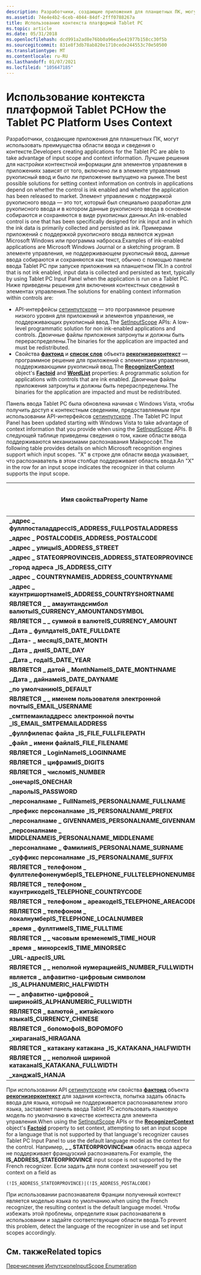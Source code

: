```yaml
---
description: Разработчики, создающие приложения для планшетных ПК, могут использовать преимущества области ввода и сведения о контексте.
ms.assetid: 74e4e4b2-6ceb-4044-84df-2fff0788267a
title: Использование контекста платформой Tablet PC
ms.topic: article
ms.date: 05/31/2018
ms.openlocfilehash: dcd991a2ad8e76bb0a96ea5e41977b158cc30f5b
ms.sourcegitcommit: 831e8f3db78ab820e1710cede244553c70e50500
ms.translationtype: MT
ms.contentlocale: ru-RU
ms.lasthandoff: 01/07/2021
ms.locfileid: "105647185"
---
```

# <a name="how-the-tablet-pc-platform-uses-context"></a><span data-ttu-id="fea9c-103">Использование контекста платформой Tablet PC</span><span class="sxs-lookup"><span data-stu-id="fea9c-103">How the Tablet PC Platform Uses Context</span></span>

<span data-ttu-id="fea9c-104">Разработчики, создающие приложения для планшетных ПК, могут использовать преимущества области ввода и сведения о контексте.</span><span class="sxs-lookup"><span data-stu-id="fea9c-104">Developers creating applications for the Tablet PC are able to take advantage of input scope and context information.</span></span> <span data-ttu-id="fea9c-105">Лучшие решения для настройки контекстной информации для элементов управления в приложениях зависят от того, включено ли в элементе управления рукописный ввод и было ли приложение выпущено на рынке.</span><span class="sxs-lookup"><span data-stu-id="fea9c-105">The best possible solutions for setting context information on controls in applications depend on whether the control is ink enabled and whether the application has been released to market.</span></span> <span data-ttu-id="fea9c-106">Элемент управления с поддержкой рукописного ввода — это тот, который был специально разработан для рукописного ввода и в котором данные рукописного ввода в основном собираются и сохраняются в виде рукописных данных.</span><span class="sxs-lookup"><span data-stu-id="fea9c-106">An ink-enabled control is one that has been specifically designed for ink input and in which the ink data is primarily collected and persisted as ink.</span></span> <span data-ttu-id="fea9c-107">Примерами приложений с поддержкой рукописного ввода являются журнал Microsoft Windows или программа наброска.</span><span class="sxs-lookup"><span data-stu-id="fea9c-107">Examples of ink-enabled applications are Microsoft Windows Journal or a sketching program.</span></span> <span data-ttu-id="fea9c-108">В элементе управления, не поддерживающем рукописный ввод, данные ввода собираются и сохраняются как текст, обычно с помощью панели ввода Tablet PC при запуске приложения на планшетном ПК.</span><span class="sxs-lookup"><span data-stu-id="fea9c-108">In a control that is not ink enabled, input data is collected and persisted as text, typically by using Tablet PC Input Panel when the application is run on a Tablet PC.</span></span> <span data-ttu-id="fea9c-109">Ниже приведены решения для включения контекстных сведений в элементах управления.</span><span class="sxs-lookup"><span data-stu-id="fea9c-109">The solutions for enabling context information within controls are:</span></span>

-   <span data-ttu-id="fea9c-110">API-интерфейсы [сетинпутскопе](/windows/win32/api/inputscope/nf-inputscope-setinputscope) — это программное решение низкого уровня для приложений и элементов управления, не поддерживающих рукописный ввод.</span><span class="sxs-lookup"><span data-stu-id="fea9c-110">The [SetInputScope](/windows/win32/api/inputscope/nf-inputscope-setinputscope) APIs: A low-level programmatic solution for non ink-enabled applications and controls.</span></span> <span data-ttu-id="fea9c-111">Двоичные файлы приложения затронуты и должны быть перераспределены.</span><span class="sxs-lookup"><span data-stu-id="fea9c-111">The binaries for the application are impacted and must be redistributed.</span></span>
-   <span data-ttu-id="fea9c-112">Свойства [**фактоид**](/windows/desktop/api/msinkaut/nf-msinkaut-iinkrecognizercontext-get_factoid) и [**список слов**](/windows/desktop/api/msinkaut/nf-msinkaut-iinkrecognizercontext-get_wordlist) объекта [**рекогнизерконтекст**](inkrecognizercontext-class.md) — программное решение для приложений с элементами управления, поддерживающими рукописный ввод.</span><span class="sxs-lookup"><span data-stu-id="fea9c-112">The [**RecognizerContext**](inkrecognizercontext-class.md) object's [**Factoid**](/windows/desktop/api/msinkaut/nf-msinkaut-iinkrecognizercontext-get_factoid) and [**WordList**](/windows/desktop/api/msinkaut/nf-msinkaut-iinkrecognizercontext-get_wordlist) properties: A programmatic solution for applications with controls that are ink enabled.</span></span> <span data-ttu-id="fea9c-113">Двоичные файлы приложения затронуты и должны быть перераспределены.</span><span class="sxs-lookup"><span data-stu-id="fea9c-113">The binaries for the application are impacted and must be redistributed.</span></span>

<span data-ttu-id="fea9c-114">Панель ввода Tablet PC была обновлена начиная с Windows Vista, чтобы получить доступ к контекстным сведениям, предоставляемым при использовании API-интерфейсов [сетинпутскопе](/windows/win32/api/inputscope/nf-inputscope-setinputscope) .</span><span class="sxs-lookup"><span data-stu-id="fea9c-114">The Tablet PC Input Panel has been updated starting with Windows Vista to take advantage of context information that you provide when using the [SetInputScope](/windows/win32/api/inputscope/nf-inputscope-setinputscope) APIs.</span></span> <span data-ttu-id="fea9c-115">В следующей таблице приведены сведения о том, какие области ввода поддерживаются механизмами распознавания Майкрософт.</span><span class="sxs-lookup"><span data-stu-id="fea9c-115">The following table provides details on which Microsoft recognition engines support which input scopes.</span></span> <span data-ttu-id="fea9c-116">"X" в строке для области ввода указывает, что распознаватель в этом столбце поддерживает область ввода.</span><span class="sxs-lookup"><span data-stu-id="fea9c-116">An "X" in the row for an input scope indicates the recognizer in that column supports the input scope.</span></span>



| <span data-ttu-id="fea9c-117">Имя свойства</span><span class="sxs-lookup"><span data-stu-id="fea9c-117">Property Name</span></span>                                     | <span data-ttu-id="fea9c-118">Английский (США)</span><span class="sxs-lookup"><span data-stu-id="fea9c-118">English (United States)</span></span> | <span data-ttu-id="fea9c-119">Английский (Великобритания)</span><span class="sxs-lookup"><span data-stu-id="fea9c-119">English (United Kingdom)</span></span> | <span data-ttu-id="fea9c-120">Немецкий</span><span class="sxs-lookup"><span data-stu-id="fea9c-120">German</span></span>       | <span data-ttu-id="fea9c-121">Французский</span><span class="sxs-lookup"><span data-stu-id="fea9c-121">French</span></span>       | <span data-ttu-id="fea9c-122">Японский</span><span class="sxs-lookup"><span data-stu-id="fea9c-122">Japanese</span></span>     | <span data-ttu-id="fea9c-123">Корейский</span><span class="sxs-lookup"><span data-stu-id="fea9c-123">Korean</span></span>       | <span data-ttu-id="fea9c-124">Китайский (упрощенное письмо)</span><span class="sxs-lookup"><span data-stu-id="fea9c-124">Chinese (Simplified)</span></span> | <span data-ttu-id="fea9c-125">Китайский (традиционное письмо)</span><span class="sxs-lookup"><span data-stu-id="fea9c-125">Chinese (Traditional)</span></span> |
|---------------------------------------------------|-------------------------|--------------------------|--------------|--------------|--------------|--------------|----------------------|-----------------------|
| <span data-ttu-id="fea9c-126">**\_адрес \_ фуллпосталаддресс**</span><span class="sxs-lookup"><span data-stu-id="fea9c-126">**IS\_ADDRESS\_FULLPOSTALADDRESS**</span></span><br/>     | <span data-ttu-id="fea9c-127">X</span><span class="sxs-lookup"><span data-stu-id="fea9c-127">X</span></span><br/>            | <span data-ttu-id="fea9c-128">X</span><span class="sxs-lookup"><span data-stu-id="fea9c-128">X</span></span><br/>             | <span data-ttu-id="fea9c-129">X</span><span class="sxs-lookup"><span data-stu-id="fea9c-129">X</span></span><br/> | <span data-ttu-id="fea9c-130">X</span><span class="sxs-lookup"><span data-stu-id="fea9c-130">X</span></span><br/> | -<br/> | -<br/> | -<br/>         | -<br/>          |
| <span data-ttu-id="fea9c-131">**\_адрес \_ POSTALCODE**</span><span class="sxs-lookup"><span data-stu-id="fea9c-131">**IS\_ADDRESS\_POSTALCODE**</span></span><br/>            | <span data-ttu-id="fea9c-132">X</span><span class="sxs-lookup"><span data-stu-id="fea9c-132">X</span></span><br/>            | <span data-ttu-id="fea9c-133">X</span><span class="sxs-lookup"><span data-stu-id="fea9c-133">X</span></span><br/>             | <span data-ttu-id="fea9c-134">X</span><span class="sxs-lookup"><span data-stu-id="fea9c-134">X</span></span><br/> | <span data-ttu-id="fea9c-135">X</span><span class="sxs-lookup"><span data-stu-id="fea9c-135">X</span></span><br/> | -<br/> | -<br/> | -<br/>         | -<br/>          |
| <span data-ttu-id="fea9c-136">**\_адрес \_ улицы**</span><span class="sxs-lookup"><span data-stu-id="fea9c-136">**IS\_ADDRESS\_STREET**</span></span><br/>                | <span data-ttu-id="fea9c-137">X</span><span class="sxs-lookup"><span data-stu-id="fea9c-137">X</span></span><br/>            | <span data-ttu-id="fea9c-138">X</span><span class="sxs-lookup"><span data-stu-id="fea9c-138">X</span></span><br/>             | <span data-ttu-id="fea9c-139">X</span><span class="sxs-lookup"><span data-stu-id="fea9c-139">X</span></span><br/> | <span data-ttu-id="fea9c-140">X</span><span class="sxs-lookup"><span data-stu-id="fea9c-140">X</span></span><br/> | -<br/> | -<br/> | -<br/>         | -<br/>          |
| <span data-ttu-id="fea9c-141">**\_адрес \_ STATEORPROVINCE**</span><span class="sxs-lookup"><span data-stu-id="fea9c-141">**IS\_ADDRESS\_STATEORPROVINCE**</span></span><br/>       | <span data-ttu-id="fea9c-142">X</span><span class="sxs-lookup"><span data-stu-id="fea9c-142">X</span></span><br/>            | -<br/>             | -<br/> | -<br/> | -<br/> | -<br/> | -<br/>         | -<br/>          |
| <span data-ttu-id="fea9c-143">**\_город адреса \_**</span><span class="sxs-lookup"><span data-stu-id="fea9c-143">**IS\_ADDRESS\_CITY**</span></span><br/>                  | <span data-ttu-id="fea9c-144">X</span><span class="sxs-lookup"><span data-stu-id="fea9c-144">X</span></span><br/>            | <span data-ttu-id="fea9c-145">X</span><span class="sxs-lookup"><span data-stu-id="fea9c-145">X</span></span><br/>             | <span data-ttu-id="fea9c-146">X</span><span class="sxs-lookup"><span data-stu-id="fea9c-146">X</span></span><br/> | <span data-ttu-id="fea9c-147">X</span><span class="sxs-lookup"><span data-stu-id="fea9c-147">X</span></span><br/> | -<br/> | -<br/> | -<br/>         | -<br/>          |
| <span data-ttu-id="fea9c-148">**\_адрес \_ COUNTRYNAME**</span><span class="sxs-lookup"><span data-stu-id="fea9c-148">**IS\_ADDRESS\_COUNTRYNAME**</span></span><br/>           | <span data-ttu-id="fea9c-149">X</span><span class="sxs-lookup"><span data-stu-id="fea9c-149">X</span></span><br/>            | <span data-ttu-id="fea9c-150">X</span><span class="sxs-lookup"><span data-stu-id="fea9c-150">X</span></span><br/>             | <span data-ttu-id="fea9c-151">X</span><span class="sxs-lookup"><span data-stu-id="fea9c-151">X</span></span><br/> | <span data-ttu-id="fea9c-152">X</span><span class="sxs-lookup"><span data-stu-id="fea9c-152">X</span></span><br/> | -<br/> | -<br/> | -<br/>         | -<br/>          |
| <span data-ttu-id="fea9c-153">**\_адрес \_ каунтришортнаме**</span><span class="sxs-lookup"><span data-stu-id="fea9c-153">**IS\_ADDRESS\_COUNTRYSHORTNAME**</span></span><br/>      | <span data-ttu-id="fea9c-154">X</span><span class="sxs-lookup"><span data-stu-id="fea9c-154">X</span></span><br/>            | <span data-ttu-id="fea9c-155">X</span><span class="sxs-lookup"><span data-stu-id="fea9c-155">X</span></span><br/>             | <span data-ttu-id="fea9c-156">X</span><span class="sxs-lookup"><span data-stu-id="fea9c-156">X</span></span><br/> | <span data-ttu-id="fea9c-157">X</span><span class="sxs-lookup"><span data-stu-id="fea9c-157">X</span></span><br/> | -<br/> | -<br/> | -<br/>         | -<br/>          |
| <span data-ttu-id="fea9c-158">**ЯВЛЯЕТСЯ \_ \_ амаунтандсимбол валюты**</span><span class="sxs-lookup"><span data-stu-id="fea9c-158">**IS\_CURRENCY\_AMOUNTANDSYMBOL**</span></span><br/>      | <span data-ttu-id="fea9c-159">X</span><span class="sxs-lookup"><span data-stu-id="fea9c-159">X</span></span><br/>            | <span data-ttu-id="fea9c-160">X</span><span class="sxs-lookup"><span data-stu-id="fea9c-160">X</span></span><br/>             | <span data-ttu-id="fea9c-161">X</span><span class="sxs-lookup"><span data-stu-id="fea9c-161">X</span></span><br/> | <span data-ttu-id="fea9c-162">X</span><span class="sxs-lookup"><span data-stu-id="fea9c-162">X</span></span><br/> | -<br/> | -<br/> | -<br/>         | -<br/>          |
| <span data-ttu-id="fea9c-163">**ЯВЛЯЕТСЯ \_ \_ суммой в валюте**</span><span class="sxs-lookup"><span data-stu-id="fea9c-163">**IS\_CURRENCY\_AMOUNT**</span></span><br/>               | <span data-ttu-id="fea9c-164">X</span><span class="sxs-lookup"><span data-stu-id="fea9c-164">X</span></span><br/>            | <span data-ttu-id="fea9c-165">X</span><span class="sxs-lookup"><span data-stu-id="fea9c-165">X</span></span><br/>             | <span data-ttu-id="fea9c-166">X</span><span class="sxs-lookup"><span data-stu-id="fea9c-166">X</span></span><br/> | <span data-ttu-id="fea9c-167">X</span><span class="sxs-lookup"><span data-stu-id="fea9c-167">X</span></span><br/> | -<br/> | -<br/> | -<br/>         | -<br/>          |
| <span data-ttu-id="fea9c-168">**\_Дата \_ фуллдате**</span><span class="sxs-lookup"><span data-stu-id="fea9c-168">**IS\_DATE\_FULLDATE**</span></span><br/>                 | <span data-ttu-id="fea9c-169">X</span><span class="sxs-lookup"><span data-stu-id="fea9c-169">X</span></span><br/>            | <span data-ttu-id="fea9c-170">X</span><span class="sxs-lookup"><span data-stu-id="fea9c-170">X</span></span><br/>             | <span data-ttu-id="fea9c-171">X</span><span class="sxs-lookup"><span data-stu-id="fea9c-171">X</span></span><br/> | <span data-ttu-id="fea9c-172">X</span><span class="sxs-lookup"><span data-stu-id="fea9c-172">X</span></span><br/> | -<br/> | -<br/> | -<br/>         | -<br/>          |
| <span data-ttu-id="fea9c-173">**\_Дата- \_ месяц**</span><span class="sxs-lookup"><span data-stu-id="fea9c-173">**IS\_DATE\_MONTH**</span></span><br/>                    | <span data-ttu-id="fea9c-174">X</span><span class="sxs-lookup"><span data-stu-id="fea9c-174">X</span></span><br/>            | <span data-ttu-id="fea9c-175">X</span><span class="sxs-lookup"><span data-stu-id="fea9c-175">X</span></span><br/>             | <span data-ttu-id="fea9c-176">X</span><span class="sxs-lookup"><span data-stu-id="fea9c-176">X</span></span><br/> | <span data-ttu-id="fea9c-177">X</span><span class="sxs-lookup"><span data-stu-id="fea9c-177">X</span></span><br/> | -<br/> | -<br/> | -<br/>         | -<br/>          |
| <span data-ttu-id="fea9c-178">**\_Дата \_ дня**</span><span class="sxs-lookup"><span data-stu-id="fea9c-178">**IS\_DATE\_DAY**</span></span><br/>                      | <span data-ttu-id="fea9c-179">X</span><span class="sxs-lookup"><span data-stu-id="fea9c-179">X</span></span><br/>            | <span data-ttu-id="fea9c-180">X</span><span class="sxs-lookup"><span data-stu-id="fea9c-180">X</span></span><br/>             | <span data-ttu-id="fea9c-181">X</span><span class="sxs-lookup"><span data-stu-id="fea9c-181">X</span></span><br/> | <span data-ttu-id="fea9c-182">X</span><span class="sxs-lookup"><span data-stu-id="fea9c-182">X</span></span><br/> | -<br/> | -<br/> | -<br/>         | -<br/>          |
| <span data-ttu-id="fea9c-183">**\_Дата \_ года**</span><span class="sxs-lookup"><span data-stu-id="fea9c-183">**IS\_DATE\_YEAR**</span></span><br/>                     | <span data-ttu-id="fea9c-184">X</span><span class="sxs-lookup"><span data-stu-id="fea9c-184">X</span></span><br/>            | <span data-ttu-id="fea9c-185">X</span><span class="sxs-lookup"><span data-stu-id="fea9c-185">X</span></span><br/>             | <span data-ttu-id="fea9c-186">X</span><span class="sxs-lookup"><span data-stu-id="fea9c-186">X</span></span><br/> | <span data-ttu-id="fea9c-187">X</span><span class="sxs-lookup"><span data-stu-id="fea9c-187">X</span></span><br/> | -<br/> | -<br/> | -<br/>         | -<br/>          |
| <span data-ttu-id="fea9c-188">**ЯВЛЯЕТСЯ \_ датой \_ MonthName**</span><span class="sxs-lookup"><span data-stu-id="fea9c-188">**IS\_DATE\_MONTHNAME**</span></span><br/>                | <span data-ttu-id="fea9c-189">X</span><span class="sxs-lookup"><span data-stu-id="fea9c-189">X</span></span><br/>            | <span data-ttu-id="fea9c-190">X</span><span class="sxs-lookup"><span data-stu-id="fea9c-190">X</span></span><br/>             | <span data-ttu-id="fea9c-191">X</span><span class="sxs-lookup"><span data-stu-id="fea9c-191">X</span></span><br/> | <span data-ttu-id="fea9c-192">X</span><span class="sxs-lookup"><span data-stu-id="fea9c-192">X</span></span><br/> | -<br/> | -<br/> | -<br/>         | -<br/>          |
| <span data-ttu-id="fea9c-193">**\_Дата \_ дайнаме**</span><span class="sxs-lookup"><span data-stu-id="fea9c-193">**IS\_DATE\_DAYNAME**</span></span><br/>                  | <span data-ttu-id="fea9c-194">X</span><span class="sxs-lookup"><span data-stu-id="fea9c-194">X</span></span><br/>            | <span data-ttu-id="fea9c-195">X</span><span class="sxs-lookup"><span data-stu-id="fea9c-195">X</span></span><br/>             | <span data-ttu-id="fea9c-196">X</span><span class="sxs-lookup"><span data-stu-id="fea9c-196">X</span></span><br/> | <span data-ttu-id="fea9c-197">X</span><span class="sxs-lookup"><span data-stu-id="fea9c-197">X</span></span><br/> | -<br/> | -<br/> | -<br/>         | -<br/>          |
| <span data-ttu-id="fea9c-198">**\_по умолчанию**</span><span class="sxs-lookup"><span data-stu-id="fea9c-198">**IS\_DEFAULT**</span></span><br/>                        | <span data-ttu-id="fea9c-199">X</span><span class="sxs-lookup"><span data-stu-id="fea9c-199">X</span></span><br/>            | <span data-ttu-id="fea9c-200">X</span><span class="sxs-lookup"><span data-stu-id="fea9c-200">X</span></span><br/>             | <span data-ttu-id="fea9c-201">X</span><span class="sxs-lookup"><span data-stu-id="fea9c-201">X</span></span><br/> | <span data-ttu-id="fea9c-202">X</span><span class="sxs-lookup"><span data-stu-id="fea9c-202">X</span></span><br/> | -<br/> | -<br/> | -<br/>         | -<br/>          |
| <span data-ttu-id="fea9c-203">**ЯВЛЯЕТСЯ \_ \_ именем пользователя электронной почты**</span><span class="sxs-lookup"><span data-stu-id="fea9c-203">**IS\_EMAIL\_USERNAME**</span></span><br/>                | <span data-ttu-id="fea9c-204">X</span><span class="sxs-lookup"><span data-stu-id="fea9c-204">X</span></span><br/>            | <span data-ttu-id="fea9c-205">X</span><span class="sxs-lookup"><span data-stu-id="fea9c-205">X</span></span><br/>             | <span data-ttu-id="fea9c-206">X</span><span class="sxs-lookup"><span data-stu-id="fea9c-206">X</span></span><br/> | <span data-ttu-id="fea9c-207">X</span><span class="sxs-lookup"><span data-stu-id="fea9c-207">X</span></span><br/> | -<br/> | -<br/> | -<br/>         | -<br/>          |
| <span data-ttu-id="fea9c-208">**\_смтпемаиладдресс электронной почты \_**</span><span class="sxs-lookup"><span data-stu-id="fea9c-208">**IS\_EMAIL\_SMTPEMAILADDRESS**</span></span><br/>        | <span data-ttu-id="fea9c-209">X</span><span class="sxs-lookup"><span data-stu-id="fea9c-209">X</span></span><br/>            | <span data-ttu-id="fea9c-210">X</span><span class="sxs-lookup"><span data-stu-id="fea9c-210">X</span></span><br/>             | <span data-ttu-id="fea9c-211">X</span><span class="sxs-lookup"><span data-stu-id="fea9c-211">X</span></span><br/> | <span data-ttu-id="fea9c-212">X</span><span class="sxs-lookup"><span data-stu-id="fea9c-212">X</span></span><br/> | -<br/> | -<br/> | -<br/>         | -<br/>          |
| <span data-ttu-id="fea9c-213">**\_фуллфилепас файла \_**</span><span class="sxs-lookup"><span data-stu-id="fea9c-213">**IS\_FILE\_FULLFILEPATH**</span></span><br/>             | <span data-ttu-id="fea9c-214">X</span><span class="sxs-lookup"><span data-stu-id="fea9c-214">X</span></span><br/>            | <span data-ttu-id="fea9c-215">X</span><span class="sxs-lookup"><span data-stu-id="fea9c-215">X</span></span><br/>             | <span data-ttu-id="fea9c-216">X</span><span class="sxs-lookup"><span data-stu-id="fea9c-216">X</span></span><br/> | <span data-ttu-id="fea9c-217">X</span><span class="sxs-lookup"><span data-stu-id="fea9c-217">X</span></span><br/> | -<br/> | -<br/> | -<br/>         | -<br/>          |
| <span data-ttu-id="fea9c-218">**\_файл \_ имени файла**</span><span class="sxs-lookup"><span data-stu-id="fea9c-218">**IS\_FILE\_FILENAME**</span></span><br/>                 | <span data-ttu-id="fea9c-219">X</span><span class="sxs-lookup"><span data-stu-id="fea9c-219">X</span></span><br/>            | <span data-ttu-id="fea9c-220">X</span><span class="sxs-lookup"><span data-stu-id="fea9c-220">X</span></span><br/>             | <span data-ttu-id="fea9c-221">X</span><span class="sxs-lookup"><span data-stu-id="fea9c-221">X</span></span><br/> | <span data-ttu-id="fea9c-222">X</span><span class="sxs-lookup"><span data-stu-id="fea9c-222">X</span></span><br/> | -<br/> | -<br/> | -<br/>         | -<br/>          |
| <span data-ttu-id="fea9c-223">**ЯВЛЯЕТСЯ \_ LoginName**</span><span class="sxs-lookup"><span data-stu-id="fea9c-223">**IS\_LOGINNAME**</span></span><br/>                      | <span data-ttu-id="fea9c-224">X</span><span class="sxs-lookup"><span data-stu-id="fea9c-224">X</span></span><br/>            | <span data-ttu-id="fea9c-225">X</span><span class="sxs-lookup"><span data-stu-id="fea9c-225">X</span></span><br/>             | <span data-ttu-id="fea9c-226">X</span><span class="sxs-lookup"><span data-stu-id="fea9c-226">X</span></span><br/> | <span data-ttu-id="fea9c-227">X</span><span class="sxs-lookup"><span data-stu-id="fea9c-227">X</span></span><br/> | -<br/> | -<br/> | -<br/>         | -<br/>          |
| <span data-ttu-id="fea9c-228">**ЯВЛЯЕТСЯ \_ цифрами**</span><span class="sxs-lookup"><span data-stu-id="fea9c-228">**IS\_DIGITS**</span></span><br/>                         | <span data-ttu-id="fea9c-229">X</span><span class="sxs-lookup"><span data-stu-id="fea9c-229">X</span></span><br/>            | <span data-ttu-id="fea9c-230">X</span><span class="sxs-lookup"><span data-stu-id="fea9c-230">X</span></span><br/>             | <span data-ttu-id="fea9c-231">X</span><span class="sxs-lookup"><span data-stu-id="fea9c-231">X</span></span><br/> | <span data-ttu-id="fea9c-232">X</span><span class="sxs-lookup"><span data-stu-id="fea9c-232">X</span></span><br/> | -<br/> | -<br/> | -<br/>         | -<br/>          |
| <span data-ttu-id="fea9c-233">**ЯВЛЯЕТСЯ \_ числом**</span><span class="sxs-lookup"><span data-stu-id="fea9c-233">**IS\_NUMBER**</span></span><br/>                         | <span data-ttu-id="fea9c-234">X</span><span class="sxs-lookup"><span data-stu-id="fea9c-234">X</span></span><br/>            | <span data-ttu-id="fea9c-235">X</span><span class="sxs-lookup"><span data-stu-id="fea9c-235">X</span></span><br/>             | <span data-ttu-id="fea9c-236">X</span><span class="sxs-lookup"><span data-stu-id="fea9c-236">X</span></span><br/> | <span data-ttu-id="fea9c-237">X</span><span class="sxs-lookup"><span data-stu-id="fea9c-237">X</span></span><br/> | -<br/> | -<br/> | -<br/>         | -<br/>          |
| <span data-ttu-id="fea9c-238">**\_онечар**</span><span class="sxs-lookup"><span data-stu-id="fea9c-238">**IS\_ONECHAR**</span></span><br/>                        | <span data-ttu-id="fea9c-239">X</span><span class="sxs-lookup"><span data-stu-id="fea9c-239">X</span></span><br/>            | <span data-ttu-id="fea9c-240">X</span><span class="sxs-lookup"><span data-stu-id="fea9c-240">X</span></span><br/>             | <span data-ttu-id="fea9c-241">X</span><span class="sxs-lookup"><span data-stu-id="fea9c-241">X</span></span><br/> | <span data-ttu-id="fea9c-242">X</span><span class="sxs-lookup"><span data-stu-id="fea9c-242">X</span></span><br/> | -<br/> | -<br/> | -<br/>         | -<br/>          |
| <span data-ttu-id="fea9c-243">**\_пароль**</span><span class="sxs-lookup"><span data-stu-id="fea9c-243">**IS\_PASSWORD**</span></span><br/>                       | -<br/>            | -<br/>             | -<br/> | -<br/> | -<br/> | -<br/> | -<br/>         | -<br/>          |
| <span data-ttu-id="fea9c-244">**\_персоналнаме \_ FullName**</span><span class="sxs-lookup"><span data-stu-id="fea9c-244">**IS\_PERSONALNAME\_FULLNAME**</span></span><br/>         | <span data-ttu-id="fea9c-245">X</span><span class="sxs-lookup"><span data-stu-id="fea9c-245">X</span></span><br/>            | <span data-ttu-id="fea9c-246">X</span><span class="sxs-lookup"><span data-stu-id="fea9c-246">X</span></span><br/>             | <span data-ttu-id="fea9c-247">X</span><span class="sxs-lookup"><span data-stu-id="fea9c-247">X</span></span><br/> | <span data-ttu-id="fea9c-248">X</span><span class="sxs-lookup"><span data-stu-id="fea9c-248">X</span></span><br/> | -<br/> | -<br/> | -<br/>         | -<br/>          |
| <span data-ttu-id="fea9c-249">**\_префикс персоналнаме \_**</span><span class="sxs-lookup"><span data-stu-id="fea9c-249">**IS\_PERSONALNAME\_PREFIX**</span></span><br/>           | <span data-ttu-id="fea9c-250">X</span><span class="sxs-lookup"><span data-stu-id="fea9c-250">X</span></span><br/>            | <span data-ttu-id="fea9c-251">X</span><span class="sxs-lookup"><span data-stu-id="fea9c-251">X</span></span><br/>             | <span data-ttu-id="fea9c-252">X</span><span class="sxs-lookup"><span data-stu-id="fea9c-252">X</span></span><br/> | <span data-ttu-id="fea9c-253">X</span><span class="sxs-lookup"><span data-stu-id="fea9c-253">X</span></span><br/> | -<br/> | -<br/> | -<br/>         | -<br/>          |
| <span data-ttu-id="fea9c-254">**\_персоналнаме \_ GIVENNAME**</span><span class="sxs-lookup"><span data-stu-id="fea9c-254">**IS\_PERSONALNAME\_GIVENNAME**</span></span><br/>        | <span data-ttu-id="fea9c-255">X</span><span class="sxs-lookup"><span data-stu-id="fea9c-255">X</span></span><br/>            | <span data-ttu-id="fea9c-256">X</span><span class="sxs-lookup"><span data-stu-id="fea9c-256">X</span></span><br/>             | <span data-ttu-id="fea9c-257">X</span><span class="sxs-lookup"><span data-stu-id="fea9c-257">X</span></span><br/> | <span data-ttu-id="fea9c-258">X</span><span class="sxs-lookup"><span data-stu-id="fea9c-258">X</span></span><br/> | -<br/> | -<br/> | -<br/>         | -<br/>          |
| <span data-ttu-id="fea9c-259">**\_персоналнаме \_ MIDDLENAME**</span><span class="sxs-lookup"><span data-stu-id="fea9c-259">**IS\_PERSONALNAME\_MIDDLENAME**</span></span><br/>       | <span data-ttu-id="fea9c-260">X</span><span class="sxs-lookup"><span data-stu-id="fea9c-260">X</span></span><br/>            | <span data-ttu-id="fea9c-261">X</span><span class="sxs-lookup"><span data-stu-id="fea9c-261">X</span></span><br/>             | <span data-ttu-id="fea9c-262">X</span><span class="sxs-lookup"><span data-stu-id="fea9c-262">X</span></span><br/> | <span data-ttu-id="fea9c-263">X</span><span class="sxs-lookup"><span data-stu-id="fea9c-263">X</span></span><br/> | -<br/> | -<br/> | -<br/>         | -<br/>          |
| <span data-ttu-id="fea9c-264">**\_персоналнаме \_ Фамилия**</span><span class="sxs-lookup"><span data-stu-id="fea9c-264">**IS\_PERSONALNAME\_SURNAME**</span></span><br/>          | <span data-ttu-id="fea9c-265">X</span><span class="sxs-lookup"><span data-stu-id="fea9c-265">X</span></span><br/>            | <span data-ttu-id="fea9c-266">X</span><span class="sxs-lookup"><span data-stu-id="fea9c-266">X</span></span><br/>             | <span data-ttu-id="fea9c-267">X</span><span class="sxs-lookup"><span data-stu-id="fea9c-267">X</span></span><br/> | <span data-ttu-id="fea9c-268">X</span><span class="sxs-lookup"><span data-stu-id="fea9c-268">X</span></span><br/> | -<br/> | -<br/> | -<br/>         | -<br/>          |
| <span data-ttu-id="fea9c-269">**\_суффикс персоналнаме \_**</span><span class="sxs-lookup"><span data-stu-id="fea9c-269">**IS\_PERSONALNAME\_SUFFIX**</span></span><br/>           | <span data-ttu-id="fea9c-270">X</span><span class="sxs-lookup"><span data-stu-id="fea9c-270">X</span></span><br/>            | -<br/>             | <span data-ttu-id="fea9c-271">X</span><span class="sxs-lookup"><span data-stu-id="fea9c-271">X</span></span><br/> | -<br/> | -<br/> | -<br/> | -<br/>         | -<br/>          |
| <span data-ttu-id="fea9c-272">**ЯВЛЯЕТСЯ \_ телефоном \_ фуллтелефоненумбер**</span><span class="sxs-lookup"><span data-stu-id="fea9c-272">**IS\_TELEPHONE\_FULLTELEPHONENUMBER**</span></span><br/> | <span data-ttu-id="fea9c-273">X</span><span class="sxs-lookup"><span data-stu-id="fea9c-273">X</span></span><br/>            | <span data-ttu-id="fea9c-274">X</span><span class="sxs-lookup"><span data-stu-id="fea9c-274">X</span></span><br/>             | <span data-ttu-id="fea9c-275">X</span><span class="sxs-lookup"><span data-stu-id="fea9c-275">X</span></span><br/> | <span data-ttu-id="fea9c-276">X</span><span class="sxs-lookup"><span data-stu-id="fea9c-276">X</span></span><br/> | -<br/> | -<br/> | -<br/>         | -<br/>          |
| <span data-ttu-id="fea9c-277">**ЯВЛЯЕТСЯ \_ телефоном \_ каунтрикоде**</span><span class="sxs-lookup"><span data-stu-id="fea9c-277">**IS\_TELEPHONE\_COUNTRYCODE**</span></span><br/>         | <span data-ttu-id="fea9c-278">X</span><span class="sxs-lookup"><span data-stu-id="fea9c-278">X</span></span><br/>            | <span data-ttu-id="fea9c-279">X</span><span class="sxs-lookup"><span data-stu-id="fea9c-279">X</span></span><br/>             | <span data-ttu-id="fea9c-280">X</span><span class="sxs-lookup"><span data-stu-id="fea9c-280">X</span></span><br/> | <span data-ttu-id="fea9c-281">X</span><span class="sxs-lookup"><span data-stu-id="fea9c-281">X</span></span><br/> | -<br/> | -<br/> | -<br/>         | -<br/>          |
| <span data-ttu-id="fea9c-282">**ЯВЛЯЕТСЯ \_ телефоном \_ ареакоде**</span><span class="sxs-lookup"><span data-stu-id="fea9c-282">**IS\_TELEPHONE\_AREACODE**</span></span><br/>            | <span data-ttu-id="fea9c-283">X</span><span class="sxs-lookup"><span data-stu-id="fea9c-283">X</span></span><br/>            | <span data-ttu-id="fea9c-284">X</span><span class="sxs-lookup"><span data-stu-id="fea9c-284">X</span></span><br/>             | <span data-ttu-id="fea9c-285">X</span><span class="sxs-lookup"><span data-stu-id="fea9c-285">X</span></span><br/> | -<br/> | -<br/> | -<br/> | -<br/>         | -<br/>          |
| <span data-ttu-id="fea9c-286">**ЯВЛЯЕТСЯ \_ телефоном \_ локалнумбер**</span><span class="sxs-lookup"><span data-stu-id="fea9c-286">**IS\_TELEPHONE\_LOCALNUMBER**</span></span><br/>         | <span data-ttu-id="fea9c-287">X</span><span class="sxs-lookup"><span data-stu-id="fea9c-287">X</span></span><br/>            | <span data-ttu-id="fea9c-288">X</span><span class="sxs-lookup"><span data-stu-id="fea9c-288">X</span></span><br/>             | <span data-ttu-id="fea9c-289">X</span><span class="sxs-lookup"><span data-stu-id="fea9c-289">X</span></span><br/> | -<br/> | -<br/> | -<br/> | -<br/>         | -<br/>          |
| <span data-ttu-id="fea9c-290">**\_время \_ фуллтиме**</span><span class="sxs-lookup"><span data-stu-id="fea9c-290">**IS\_TIME\_FULLTIME**</span></span><br/>                 | <span data-ttu-id="fea9c-291">X</span><span class="sxs-lookup"><span data-stu-id="fea9c-291">X</span></span><br/>            | <span data-ttu-id="fea9c-292">X</span><span class="sxs-lookup"><span data-stu-id="fea9c-292">X</span></span><br/>             | <span data-ttu-id="fea9c-293">X</span><span class="sxs-lookup"><span data-stu-id="fea9c-293">X</span></span><br/> | <span data-ttu-id="fea9c-294">X</span><span class="sxs-lookup"><span data-stu-id="fea9c-294">X</span></span><br/> | -<br/> | -<br/> | -<br/>         | -<br/>          |
| <span data-ttu-id="fea9c-295">**ЯВЛЯЕТСЯ \_ \_ часовым временем**</span><span class="sxs-lookup"><span data-stu-id="fea9c-295">**IS\_TIME\_HOUR**</span></span><br/>                     | <span data-ttu-id="fea9c-296">X</span><span class="sxs-lookup"><span data-stu-id="fea9c-296">X</span></span><br/>            | <span data-ttu-id="fea9c-297">X</span><span class="sxs-lookup"><span data-stu-id="fea9c-297">X</span></span><br/>             | <span data-ttu-id="fea9c-298">X</span><span class="sxs-lookup"><span data-stu-id="fea9c-298">X</span></span><br/> | <span data-ttu-id="fea9c-299">X</span><span class="sxs-lookup"><span data-stu-id="fea9c-299">X</span></span><br/> | -<br/> | -<br/> | -<br/>         | -<br/>          |
| <span data-ttu-id="fea9c-300">**\_время \_ минорсек**</span><span class="sxs-lookup"><span data-stu-id="fea9c-300">**IS\_TIME\_MINORSEC**</span></span><br/>                 | <span data-ttu-id="fea9c-301">X</span><span class="sxs-lookup"><span data-stu-id="fea9c-301">X</span></span><br/>            | <span data-ttu-id="fea9c-302">X</span><span class="sxs-lookup"><span data-stu-id="fea9c-302">X</span></span><br/>             | <span data-ttu-id="fea9c-303">X</span><span class="sxs-lookup"><span data-stu-id="fea9c-303">X</span></span><br/> | <span data-ttu-id="fea9c-304">X</span><span class="sxs-lookup"><span data-stu-id="fea9c-304">X</span></span><br/> | -<br/> | -<br/> | -<br/>         | -<br/>          |
| <span data-ttu-id="fea9c-305">**\_URL-адрес**</span><span class="sxs-lookup"><span data-stu-id="fea9c-305">**IS\_URL**</span></span><br/>                            | <span data-ttu-id="fea9c-306">X</span><span class="sxs-lookup"><span data-stu-id="fea9c-306">X</span></span><br/>            | <span data-ttu-id="fea9c-307">X</span><span class="sxs-lookup"><span data-stu-id="fea9c-307">X</span></span><br/>             | <span data-ttu-id="fea9c-308">X</span><span class="sxs-lookup"><span data-stu-id="fea9c-308">X</span></span><br/> | <span data-ttu-id="fea9c-309">X</span><span class="sxs-lookup"><span data-stu-id="fea9c-309">X</span></span><br/> | -<br/> | -<br/> | -<br/>         | -<br/>          |
| <span data-ttu-id="fea9c-310">**ЯВЛЯЕТСЯ \_ \_ неполной нумерацией**</span><span class="sxs-lookup"><span data-stu-id="fea9c-310">**IS\_NUMBER\_FULLWIDTH**</span></span><br/>              | -<br/>            | -<br/>             | -<br/> | -<br/> | -<br/> | -<br/> | -<br/>         | -<br/>          |
| <span data-ttu-id="fea9c-311">**является \_ алфавитно-цифровым символом \_**</span><span class="sxs-lookup"><span data-stu-id="fea9c-311">**IS\_ALPHANUMERIC\_HALFWIDTH**</span></span><br/>        | -<br/>            | -<br/>             | -<br/> | -<br/> | -<br/> | -<br/> | -<br/>         | -<br/>          |
| <span data-ttu-id="fea9c-312">**— \_ алфавитно-цифровой \_ шириной**</span><span class="sxs-lookup"><span data-stu-id="fea9c-312">**IS\_ALPHANUMERIC\_FULLWIDTH**</span></span><br/>        | -<br/>            | -<br/>             | -<br/> | -<br/> | -<br/> | -<br/> | -<br/>         | -<br/>          |
| <span data-ttu-id="fea9c-313">**ЯВЛЯЕТСЯ \_ валютой \_ китайского языка**</span><span class="sxs-lookup"><span data-stu-id="fea9c-313">**IS\_CURRENCY\_CHINESE**</span></span><br/>              | -<br/>            | -<br/>             | -<br/> | -<br/> | -<br/> | -<br/> | -<br/>         | -<br/>          |
| <span data-ttu-id="fea9c-314">**ЯВЛЯЕТСЯ \_ бопомофо**</span><span class="sxs-lookup"><span data-stu-id="fea9c-314">**IS\_BOPOMOFO**</span></span><br/>                       | -<br/>            | -<br/>             | -<br/> | -<br/> | -<br/> | -<br/> | -<br/>         | -<br/>          |
| <span data-ttu-id="fea9c-315">**\_хирагана**</span><span class="sxs-lookup"><span data-stu-id="fea9c-315">**IS\_HIRAGANA**</span></span><br/>                       | -<br/>            | -<br/>             | -<br/> | -<br/> | -<br/> | -<br/> | -<br/>         | -<br/>          |
| <span data-ttu-id="fea9c-316">**ЯВЛЯЕТСЯ \_ катакану катакана \_**</span><span class="sxs-lookup"><span data-stu-id="fea9c-316">**IS\_KATAKANA\_HALFWIDTH**</span></span><br/>            | -<br/>            | -<br/>             | -<br/> | -<br/> | -<br/> | -<br/> | -<br/>         | -<br/>          |
| <span data-ttu-id="fea9c-317">**ЯВЛЯЕТСЯ \_ \_ неполной шириной катакана**</span><span class="sxs-lookup"><span data-stu-id="fea9c-317">**IS\_KATAKANA\_FULLWIDTH**</span></span><br/>            | -<br/>            | -<br/>             | -<br/> | -<br/> | -<br/> | -<br/> | -<br/>         | -<br/>          |
| <span data-ttu-id="fea9c-318">**\_ханджа**</span><span class="sxs-lookup"><span data-stu-id="fea9c-318">**IS\_HANJA**</span></span><br/>                          | -<br/>            | -<br/>             | -<br/> | -<br/> | -<br/> | -<br/> | -<br/>         | -<br/>          |



 

<span data-ttu-id="fea9c-319">При использовании API [сетинпутскопе](/windows/win32/api/inputscope/nf-inputscope-setinputscope) или свойства [**фактоид**](/windows/desktop/api/msinkaut/nf-msinkaut-iinkrecognizercontext-get_factoid) объекта [**рекогнизерконтекст**](inkrecognizercontext-class.md) для задания контекста, попытка задать область ввода для языка, который не поддерживается распознавателем этого языка, заставляет панель ввода Tablet PC использовать языковую модель по умолчанию в качестве контекста для элемента управления.</span><span class="sxs-lookup"><span data-stu-id="fea9c-319">When using the [SetInputScope](/windows/win32/api/inputscope/nf-inputscope-setinputscope) APIs or the [**RecognizerContext**](inkrecognizercontext-class.md) object's [**Factoid**](/windows/desktop/api/msinkaut/nf-msinkaut-iinkrecognizercontext-get_factoid) property to set context, attempting to set an input scope for a language that is not supported by that language's recognizer causes Tablet PC Input Panel to use the default language model as the context for the control.</span></span> <span data-ttu-id="fea9c-320">Например, **\_ \_ STATEORPROVINCEная** область ввода адреса не поддерживает французский распознаватель.</span><span class="sxs-lookup"><span data-stu-id="fea9c-320">For example, the **IS\_ADDRESS\_STATEORPROVINCE** input scope is not supported by the French recognizer.</span></span> <span data-ttu-id="fea9c-321">Если задать для поля context значение</span><span class="sxs-lookup"><span data-stu-id="fea9c-321">If you set context on a field as</span></span>

`(!IS_ADDRESS_STATEORPROVINCE)|(!IS_ADDRESS_POSTALCODE)`

<span data-ttu-id="fea9c-322">При использовании распознавателя Франции полученный контекст является моделью языка по умолчанию.</span><span class="sxs-lookup"><span data-stu-id="fea9c-322">when using the French recognizer, the resulting context is the default language model.</span></span> <span data-ttu-id="fea9c-323">Чтобы избежать этой проблемы, определите язык распознавателя в использовании и задайте соответствующие области ввода.</span><span class="sxs-lookup"><span data-stu-id="fea9c-323">To prevent this problem, detect the language of the recognizer in use and set input scopes accordingly.</span></span>

## <a name="related-topics"></a><span data-ttu-id="fea9c-324">См. также</span><span class="sxs-lookup"><span data-stu-id="fea9c-324">Related topics</span></span>

<dl> <dt>

[<span data-ttu-id="fea9c-325">Перечисление Инпутскопе</span><span class="sxs-lookup"><span data-stu-id="fea9c-325">InputScope Enumeration</span></span>](/windows/win32/api/inputscope/ne-inputscope-inputscope)
</dt> </dl>

 

